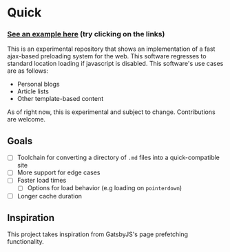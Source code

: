 # Quick
### [See an example here](https://jtury.github.io/quick/) (try clicking on the links)
This is an experimental repository that shows an implementation of a fast ajax-based preloading system for the web. This software regresses to standard location loading if javascript is disabled. This software's use cases are as follows:
- Personal blogs
- Article lists
- Other template-based content

As of right now, this is experimental and subject to change. Contributions are welcome.

## Goals
- [ ] Toolchain for converting a directory of `.md` files into a quick-compatible site
- [ ] More support for edge cases
- [ ] Faster load times
  - [ ] Options for load behavior (e.g loading on `pointerdown`)
- [ ] Longer cache duration

## Inspiration
This project takes inspiration from GatsbyJS's page prefetching functionality.

